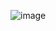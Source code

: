 ![image](https://github.com/Rahul-chaurasiya/Leetcode-Practice-Problem/assets/77222540/e9f4e7cc-9fc2-42c4-833d-dcad0a817c1d)
